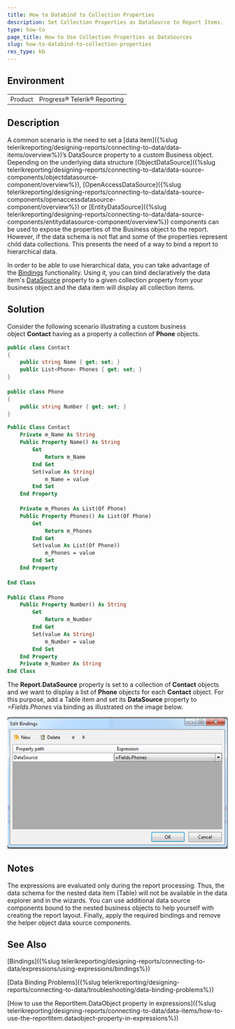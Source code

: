 ```yaml
---
title: How to Databind to Collection Properties
description: Set Collection Properties as DataSource to Report Items. 
type: how-to
page_title: How to Use Collection Properties as DataSources
slug: how-to-databind-to-collection-properties
res_type: kb
---
```


## Environment

<table>
    <tbody>
	    <tr>
	    	<td>Product</td>
	    	<td>Progress® Telerik® Reporting</td>
	    </tr>
    </tbody>
</table>
 
## Description  

A common scenario is the need to set a [data item]({%slug telerikreporting/designing-reports/connecting-to-data/data-items/overview%})’s DataSource property to a custom Business object. Depending on the underlying data structure [ObjectDataSource]({%slug telerikreporting/designing-reports/connecting-to-data/data-source-components/objectdatasource-component/overview%}), [OpenAccessDataSource]({%slug telerikreporting/designing-reports/connecting-to-data/data-source-components/openaccessdatasource-component/overview%}) or [EntityDataSource]({%slug telerikreporting/designing-reports/connecting-to-data/data-source-components/entitydatasource-component/overview%}) components can be used to expose the properties of the Business object to the report. However, if the data schema is not flat and some of the properties represent child data collections. This presents the need of a way to bind a report to hierarchical data.
 
In order to be able to use hierarchical data, you can take advantage of the [Bindings](/api/Telerik.Reporting.ReportItemBase#Telerik_Reporting_ReportItemBase_Bindings) functionality. Using it, you can bind declaratively the data item's [DataSource](/api/Telerik.Reporting.DataItem#Telerik_Reporting_DataItem_DataSource) property to a given collection property from your business object and the data item will display all collection items.
 
## Solution

Consider the following scenario illustrating a custom business object **Contact** having as a property a collection of **Phone** objects. 
 
````cs
public class Contact
{
    public string Name { get; set; }
    public List<Phone> Phones { get; set; }       
}
 
public class Phone
{
    public string Number { get; set; }
}
````
````vb
Public Class Contact
    Private m_Name As String   
    Public Property Name() As String
        Get
            Return m_Name
        End Get
        Set(value As String)
            m_Name = value
        End Set
    End Property
    
    Private m_Phones As List(Of Phone)
    Public Property Phones() As List(Of Phone)
        Get
            Return m_Phones
        End Get
        Set(value As List(Of Phone))
            m_Phones = value
        End Set
    End Property
     
End Class
 
Public Class Phone
    Public Property Number() As String
        Get
            Return m_Number
        End Get
        Set(value As String)
            m_Number = value
        End Set
    End Property
    Private m_Number As String
End Class
```` 
    
The **Report.DataSource** property is set to a collection of **Contact** objects and we want to display a list of **Phone** objects for each **Contact** object. For this purpose, add a Table item and set its **DataSource** property to *=Fields.Phones* via binding as illustrated on the image below. 

 ![Bindings](resources/bindings.png)

## Notes

The expressions are evaluated only during the report processing. Thus, the data schema for the nested data item (Table) will not be available in the data explorer and in the wizards. You can use additional data source components bound to the nested business objects to help yourself with creating the report layout. Finally, apply the required bindings and remove the helper object data source components. 
 
## See Also

[Bindings]({%slug telerikreporting/designing-reports/connecting-to-data/expressions/using-expressions/bindings%})

[Data Binding Problems]({%slug telerikreporting/designing-reports/connecting-to-data/troubleshooting/data-binding-problems%})

[How to use the ReportItem.DataObject property in expressions]({%slug telerikreporting/designing-reports/connecting-to-data/data-items/how-to-use-the-reportitem.dataobject-property-in-expressions%})
